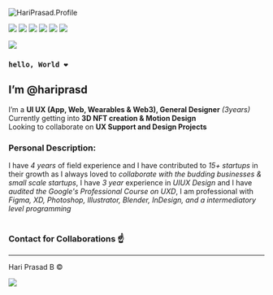   ![HariPrasad.Profile](https://lh6.googleusercontent.com/oOfuzudpz6yHwk8uPlzQPW2JT5lBY6cvD-CZgmxMfX9XgL_enqWBnm16A_nzQWsbdHCeyl-uAPprR9lVWp-3=w1922-h938) <br>
  
[![](https://lh5.googleusercontent.com/3kqjwpDrvI7eA2-etZtHpJUlytsoRGmCtXaHS4jAxLJVPrbYkhWGmwpl-hoohNO59ILNkzX6G92c0yZbrkub=w1163-h938)](https://www.facebook.com/hriprasd)
[![](https://lh4.googleusercontent.com/Blrxj62zH8e8w3j6sjnCETwRNuDs1mdoygpSbWBjOxCNR00Dmo5cf9ioWC0I_TFEynmUcqsPC3PvpIJZENvi=w1163-h938)](https://instagram.com/haripras.d)
[![](https://lh4.googleusercontent.com/iHIcy4LHS2I1zvTFdE4IUdKqedCxkgfJLlPztOjyDThfmsskKRWBRw0fbgJqMWp-QgDJtKaRxr9sPfPZmlX1=w1163-h938)](https://wa.me/c/919345160259)
[![](https://lh4.googleusercontent.com/Mewh4i0UXEJuJGaTfhKvNWtaDx8wFSWW61e2eBjzkug5wH2xpmVkkb-ksRxZrJupKhPMSbFMK9i2BUpcEIwh=w1163-h938)](https://www.behance.net/hariprasd)
[![](https://lh5.googleusercontent.com/CPGPokmOxMTztSdTo9aEZqOGgQ6RGZGdZXIHKppbyueWumH1IME6s3XOnaqakD0b9B1szC7Iv_rHAL_mygg4=w1163-h938)](https://twitter.com/haripras_d)
[![](https://lh5.googleusercontent.com/RgWbg506xbVqDePX7mljnfDUTV9uBSLzo5ySCPiorIN4rkyCMkaSDReswWSbI9WsDZDe8cgZ3WCyQ3XSNvoF=w1163-h938)](https://www.linkedin.com/in/hari-prasd/)
<br>

[![](https://lh6.googleusercontent.com/0d9KaC-qm818Qs52aCOM8okSaVpNYTK7KVHjYQhIQ8l21Sl306jVeCYYBP1ADuTUPtApFdgwSxfA5wr0z8_t=w1922-h938)](https://drive.google.com/drive/folders/14ikSuvyYcKh3odfntSc-SAc77GHmYFGX?usp=sharing)
### `hello, World ❤️`<br>
## I’m **@hariprasd** <br>
 I’m a **UI UX (App, Web, Wearables & Web3), General Designer** *(3years)* <br>
 Currently getting into **3D NFT creation & Motion Design** <br>
 Looking to collaborate on **UX Support and Design Projects** <br>

### **Personal Description:** <br>

I have *4 years* of field experience and I have contributed to *15+ startups* in their growth as I always loved to *collaborate with the budding businesses & small scale startups*,
I have *3 year* experience in *UIUX Design* and I have *audited the Google's Professional Course on UXD*, I am professional with *Figma, XD, Photoshop, Illustrator, Blender, InDesign, and a intermediatory level programming* <br><br>
### **Contact for Collaborations ☝️**<br>

------
Hari Prasad B © <br>

[![](https://lh4.googleusercontent.com/hLGk3_2faZmgb9v8Mz1BQajayhL5IFzqcPGEEhGfNSjg1zzMGnZC5gxfmUenC3K6lOk81iDE2lHiv9ooAQXt=w1163-h938)](#)
